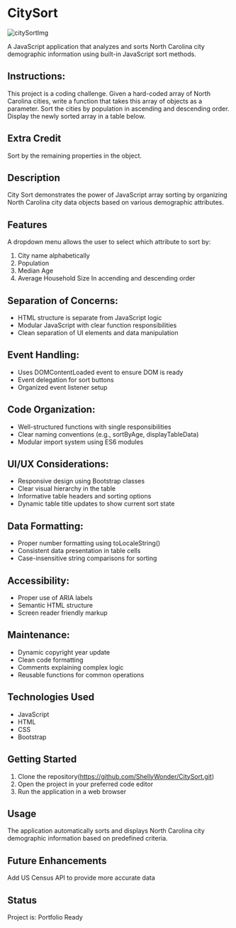# CitySort
![citySortImg](https://user-images.githubusercontent.com/91100506/188512680-e6f0cbf9-8479-43e3-a085-edf1644b68e8.jpg)

A JavaScript application that analyzes and sorts North Carolina city demographic information using built-in JavaScript sort methods. 

## Instructions:
This project is a coding challenge. Given a hard-coded array of North Carolina cities, write a function that takes this array of objects as a parameter. Sort the cities by population in ascending and descending order. Display the newly sorted array in a table below.

## Extra Credit
Sort by the remaining properties in the object.

## Description
City Sort demonstrates the power of JavaScript array sorting by organizing North Carolina city data objects based on various demographic attributes.

## Features
A dropdown menu allows the user to select which attribute to sort by:
1. City name alphabetically
2. Population
3. Median Age
4. Average Household Size
In accending and descending order

## Separation of Concerns:
- HTML structure is separate from JavaScript logic
- Modular JavaScript with clear function responsibilities
- Clean separation of UI elements and data manipulation

## Event Handling:
- Uses DOMContentLoaded event to ensure DOM is ready
- Event delegation for sort buttons
- Organized event listener setup

## Code Organization:
- Well-structured functions with single responsibilities
- Clear naming conventions (e.g., sortByAge, displayTableData)
- Modular import system using ES6 modules

## UI/UX Considerations:
- Responsive design using Bootstrap classes
- Clear visual hierarchy in the table
- Informative table headers and sorting options
- Dynamic table title updates to show current sort state

## Data Formatting:
- Proper number formatting using toLocaleString()
- Consistent data presentation in table cells
- Case-insensitive string comparisons for sorting

## Accessibility:
- Proper use of ARIA labels
- Semantic HTML structure
- Screen reader friendly markup
## Maintenance:
- Dynamic copyright year update
- Clean code formatting
- Comments explaining complex logic
- Reusable functions for common operations

## Technologies Used
- JavaScript
- HTML
- CSS
- Bootstrap

## Getting Started
1. Clone the repository(https://github.com/ShellyWonder/CitySort.git)
2. Open the project in your preferred code editor
3. Run the application in a web browser

## Usage
The application automatically sorts and displays North Carolina city demographic information based on predefined criteria. 

## Future Enhancements
Add US Census API to provide more accurate data

## Status
Project is:
Portfolio Ready


